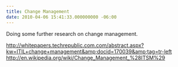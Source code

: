 ```yaml
---
title: Change Management
date: 2010-04-06 15:41:33.000000000 -06:00
---
```

Doing some further research on change management.

<a href="http://whitepapers.techrepublic.com.com/abstract.aspx?kw=ITIL+change+management&amp;docid=170039&amp;tag=tr-left">http://whitepapers.techrepublic.com.com/abstract.aspx?kw=ITIL+change+management&amp;docid=170039&amp;tag=tr-left</a>
<a href="http://en.wikipedia.org/wiki/Change_Management_%28ITSM%29"> http://en.wikipedia.org/wiki/Change_Management_%28ITSM%29</a>
